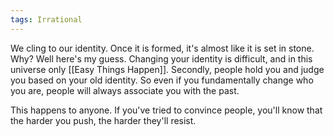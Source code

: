 ```yaml
---
tags: Irrational 
---
```


We cling to our identity. Once it is formed, it's almost like it is set in stone. Why? Well here's my guess. Changing your identity is difficult, and in this universe only [[Easy Things Happen]]. Secondly, people hold you and judge you based on your old identity. So even if you fundamentally change who you are, people will always associate you with the past.

This happens to anyone. If you've tried to convince people, you'll know that the harder you push, the harder they'll resist.
